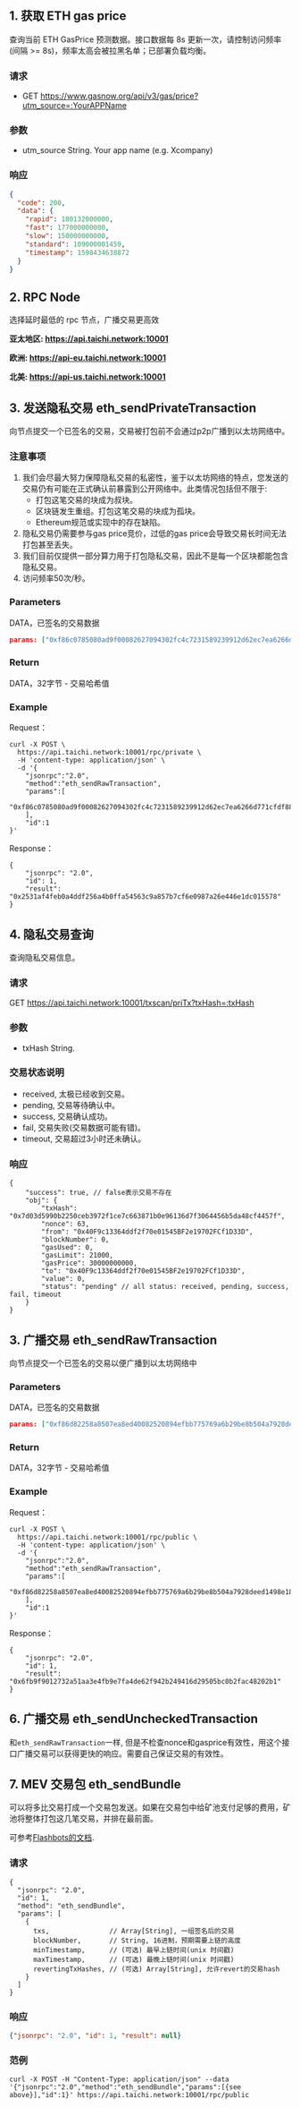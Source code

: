 ## 1. 获取 ETH gas price
查询当前 ETH GasPrice 预测数据。接口数据每 8s 更新一次，请控制访问频率(间隔 >= 8s)，频率太高会被拉黑名单；已部署负载均衡。

### 请求

- GET https://www.gasnow.org/api/v3/gas/price?utm_source=:YourAPPName

### 参数
- utm_source String. Your app name (e.g. Xcompany)

### 响应
```json
{
  "code": 200,
  "data": {
    "rapid": 180132000000,
    "fast": 177000000000,
    "slow": 150000000000,
    "standard": 109000001459,
    "timestamp": 1598434638872
  }
}
```

## 2. RPC Node
选择延时最低的 rpc 节点，广播交易更高效

**亚太地区: https://api.taichi.network:10001**

**欧洲: https://api-eu.taichi.network:10001**

**北美: https://api-us.taichi.network:10001**

## 3. 发送隐私交易 eth_sendPrivateTransaction
向节点提交一个已签名的交易，交易被打包前不会通过p2p广播到以太坊网络中。

### 注意事项
1. 我们会尽最大努力保障隐私交易的私密性，鉴于以太坊网络的特点，您发送的交易仍有可能在正式确认前暴露到公开网络中。此类情况包括但不限于:
    * 打包这笔交易的块成为叔块。
    * 区块链发生重组。打包这笔交易的块成为孤块。
    * Ethereum规范或实现中的存在缺陷。
2. 隐私交易仍需要参与gas price竞价，过低的gas price会导致交易长时间无法打包甚至丢失。
3. 我们目前仅提供一部分算力用于打包隐私交易，因此不是每一个区块都能包含隐私交易。
4. 访问频率50次/秒。

### Parameters
DATA，已签名的交易数据
```json
params: ["0xf86c0785080ad9f00082627094302fc4c7231589239912d62ec7ea6266d771cfdf88024a8d93446ac0008025a01450674b2c65e7902d9f03cbf899bb1063b2b14ca5e6a7fa5616d420b67196c1a049063bc399b171b0c570aeba9d33bc78a550701c3e95238947b90f1ccf841032"]
```
### Return
DATA，32字节 - 交易哈希值

### Example
Request：
```shell script
curl -X POST \
  https://api.taichi.network:10001/rpc/private \
  -H 'content-type: application/json' \
  -d '{
    "jsonrpc":"2.0",
    "method":"eth_sendRawTransaction",
    "params":[
       "0xf86c0785080ad9f00082627094302fc4c7231589239912d62ec7ea6266d771cfdf88024a8d93446ac0008025a01450674b2c65e7902d9f03cbf899bb1063b2b14ca5e6a7fa5616d420b67196c1a049063bc399b171b0c570aeba9d33bc78a550701c3e95238947b90f1ccf841032"
    ],
    "id":1
}'
```
Response：
```shell script
{
    "jsonrpc": "2.0",
    "id": 1,
    "result": "0x2531af4feb0a4ddf256a4b0ffa54563c9a857b7cf6e0987a26e446e1dc015578"
}
```

## 4. 隐私交易查询
查询隐私交易信息。

### 请求
GET https://api.taichi.network:10001/txscan/priTx?txHash=:txHash

### 参数
- txHash String.

### 交易状态说明
- received, 太极已经收到交易。
- pending, 交易等待确认中。
- success, 交易确认成功。
- fail, 交易失败(交易数据可能有错)。
- timeout, 交易超过3小时还未确认。

### 响应
```
{
    "success": true, // false表示交易不存在
    "obj": {
        "txHash": "0x7d03d5990b2250ceb3972f1ce7c663871b0e96136d7f3064456b5da48cf4457f",
        "nonce": 63,
        "from": "0x40F9c13364ddf2f70e01545BF2e19702FCf1D33D",
        "blockNumber": 0,
        "gasUsed": 0,
        "gasLimit": 21000,
        "gasPrice": 30000000000,
        "to": "0x40F9c13364ddf2f70e01545BF2e19702FCf1D33D",
        "value": 0,
        "status": "pending" // all status: received, pending, success, fail, timeout
    }
}
```

## 3. 广播交易 eth_sendRawTransaction
向节点提交一个已签名的交易以便广播到以太坊网络中

### Parameters
DATA，已签名的交易数据
```json
params: ["0xf86d82258a8507ea8ed40082520894efbb775769a6b29be8b504a7928deed1498e181087069ba8ff484000801ca039a3db3e613ec392f519bad0ca981d29b390ca246b231fae07ba0982ea05e805a01270fa3ccc2b92185f06f2c307255738f52e91ea26fac19e95bd254fb211cbdb"]
```
### Return
DATA，32字节 - 交易哈希值

### Example
Request：
```shell script
curl -X POST \
  https://api.taichi.network:10001/rpc/public \
  -H 'content-type: application/json' \
  -d '{
    "jsonrpc":"2.0",
    "method":"eth_sendRawTransaction",
    "params":[
       "0xf86d82258a8507ea8ed40082520894efbb775769a6b29be8b504a7928deed1498e181087069ba8ff484000801ca039a3db3e613ec392f519bad0ca981d29b390ca246b231fae07ba0982ea05e805a01270fa3ccc2b92185f06f2c307255738f52e91ea26fac19e95bd254fb211cbdb"
    ],
    "id":1
}'
```
Response：
```shell script
{
    "jsonrpc": "2.0",
    "id": 1,
    "result": "0x6fb9f9012732a51aa3e4fb9e7fa4de62f942b249416d29505bc0b2fac48202b1"
}
```

## 6. 广播交易 eth_sendUncheckedTransaction
和`eth_sendRawTransaction`一样, 但是不检查nonce和gasprice有效性，用这个接口广播交易可以获得更快的响应。需要自己保证交易的有效性。

## 7. MEV 交易包 eth_sendBundle
可以将多比交易打成一个交易包发送。如果在交易包中给矿池支付足够的费用，矿池将整体打包这几笔交易，并排在最前面。

可参考[Flashbots的文档](https://docs.flashbots.net/flashbots-auction/searchers/advanced/rpc-endpoint).

### 请求
```
{
  "jsonrpc": "2.0",
  "id": 1,
  "method": "eth_sendBundle",
  "params": [
    {
      txs,               // Array[String], 一组签名后的交易
      blockNumber,       // String, 16进制，预期需要上链的高度
      minTimestamp,      // (可选) 最早上链时间(unix 时间戳)
      maxTimestamp,      // (可选) 最晚上链时间(unix 时间戳)
      revertingTxHashes, // (可选) Array[String], 允许revert的交易hash
    }
  ]
}
```

### 响应
```json
{"jsonrpc": "2.0", "id": 1, "result": null}
```
### 范例
```shell
curl -X POST -H "Content-Type: application/json" --data '{"jsonrpc":"2.0","method":"eth_sendBundle","params":[{see above}],"id":1}' https://api.taichi.network:10001/rpc/public
```
